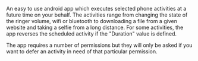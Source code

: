 An easy to use android app which executes selected phone activities at a future time on your behalf. The activities range from changing the state of the ringer volume, wifi or bluetooth to downloading a file from a given website and taking a selfie from a long distance. For some activities, the app reverses the scheduled activity if the "Duration" value is defined.

The app requires a number of permissions but they will only be asked if you want to defer an activity in need of that particular permission.
